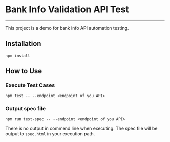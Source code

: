 # Bank Info Validation API Test

***
This project is a demo for bank info API automation testing.

## Installation

```shell
npm install
```

## How to Use

### Execute Test Cases

```shell
npm test -- --endpoint <endpoint of you API>
```

### Output spec file

```shell
npm run test-spec -- --endpoint <endpoint of you API>
```

There is no output in commend line when executing. The spec file will be output to `spec.html` in your execution path.  